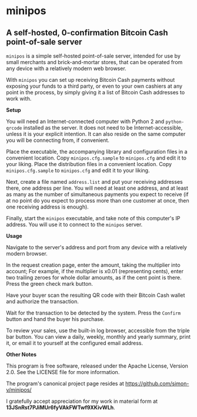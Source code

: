 # minipos
## A self-hosted, 0-confirmation Bitcoin Cash point-of-sale server

`minipos` is a simple self-hosted point-of-sale server, intended for use by small merchants and brick-and-mortar stores, that can be operated from any device with a relatively modern web browser.

With `minipos` you can set up receiving Bitcoin Cash payments without exposing your funds to a third party, or even to your own cashiers at any point in the process, by simply giving it a list of Bitcoin Cash addresses to work with.

__Setup__

You will need an Internet-connected computer with Python 2 and `python-qrcode` installed as the server. It does not need to be Internet-accessible, unless it is your explicit intention. It can also reside on the same computer you will be connecting from, if convenient.

Place the executable, the accompanying library and configuration files in a convenient location. Copy `minipos.cfg.sample` to `minipos.cfg` and edit it to your liking.
Place the distribution files in a convenient location. Copy `minipos.cfg.sample` to `minipos.cfg` and edit it to your liking.

Next, create a file named `address.list` and put your receiving addresses there, one address per line. You will need at least one address, and at least as many as the number of simultaneous payments you expect to receive (if at no point do you expect to process more than one customer at once, then one receiving address is enough).

Finally, start the `minipos` executable, and take note of this computer's IP address. You will use it to connect to the `minipos` server.

__Usage__

Navigate to the server's address and port from any device with a relatively modern browser.

In the request creation page, enter the amount, taking the multiplier into account; For example, if the multiplier is x0.01 (representing cents), enter two trailing zeroes for whole dollar amounts, as if the cent point is there. Press the green check mark button.

Have your buyer scan the resulting QR code with their Bitcoin Cash wallet and authorize the transaction.

Wait for the transaction to be detected by the system. Press the `Confirm` button and hand the buyer his purchase.

To review your sales, use the built-in log browser, accessible from the triple bar button. You can view a daily, weekly, monthly and yearly summary, print it, or email it to yourself at the configured email address.

__Other Notes__

This program is free software, released under the Apache License, Version 2.0. See the LICENSE file for more information.

The program's canonical project page resides at https://github.com/simon-v/minipos/

I gratefully accept appreciation for my work in material form at __13JSnRst7PJiMUr6fyVAkFWTwf9XKivWLh__.

